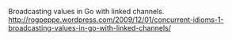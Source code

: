 Broadcasting values in Go with linked channels.
http://rogpeppe.wordpress.com/2009/12/01/concurrent-idioms-1-broadcasting-values-in-go-with-linked-channels/
